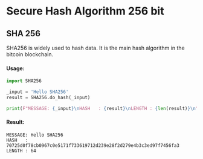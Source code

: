 # Secure Hash Algorithm 256 bit
## SHA 256

SHA256 is widely used to hash data. It is the main hash algorithm in the bitcoin blockchain.

#### Usage:

```python
import SHA256

_input = 'Hello SHA256'
result = SHA256.do_hash(_input)

print(F"MESSAGE: {_input}\nHASH   : {result}\nLENGTH : {len(result)}\n")
```

#### Result:

```text
MESSAGE: Hello SHA256
HASH   : 70725d0f78cb0967c0e5171f733619712d239e28f2d279e4b3c3ed97f7456fa3
LENGTH : 64
```